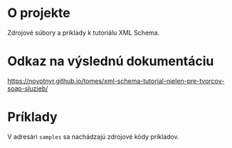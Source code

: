 # O projekte

Zdrojové súbory a príklady k tutoriálu XML Schema.

# Odkaz na výslednú dokumentáciu

https://novotnyr.github.io/tomes/xml-schema-tutorial-nielen-pre-tvorcov-soap-sluzieb/

# Príklady

V adresári `samples` sa nachádzajú zdrojové kódy príkladov.